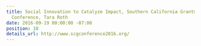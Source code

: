 ```yaml
---
title: Social Innovation to Catalyze Impact, Southern California Grantmakers Annual
  Conference, Tara Roth
date: 2016-09-19 00:00:00 -07:00
position: 18
details_url: http://www.scgconference2016.org/
---
```


